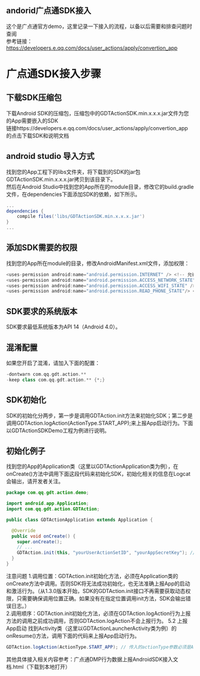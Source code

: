 ## andorid广点通SDK接入

这个是广点通官方demo，这里记录一下接入的流程，以备以后需要和排查问题时查阅  
参考链接：https://developers.e.qq.com/docs/user_actions/apply/convertion_app

# 广点通SDK接入步骤

## 下载SDK压缩包
下载Android SDK的压缩包，压缩包中的GDTActionSDK.min.x.x.x.jar文件为您的App需要嵌入的SDK  
链接https://developers.e.qq.com/docs/user_actions/apply/convertion_app 的点击下载SDK和说明文档  

## android studio 导入方式
找到您的App工程下的libs文件夹，将下载到的SDK的jar包GDTActionSDK.min.x.x.x.jar拷贝到该目录下。  
然后在Android Studio中找到您的App所在的module目录，修改它的build.gradle文件，在dependencies下面添加SDK的依赖，如下所示。  
```Groovy
...
dependencies {
    compile files('libs/GDTActionSDK.min.x.x.x.jar')
}
...
```

## 添加SDK需要的权限
找到您的App所在module的目录，修改AndroidManifest.xml文件，添加权限： 
```Groovy
<uses-permission android:name="android.permission.INTERNET" /> <!-- 允许联网 -->
<uses-permission android:name="android.permission.ACCESS_NETWORK_STATE"/> <!-- 检测联网方式，区分设备当前网络是2G、3G、4G还是WiFi -->
<uses-permission android:name="android.permission.ACCESS_WIFI_STATE" /> <!-- 获取MAC地址，和设备标识一起作为用户标识 -->  
<uses-permission android:name="android.permission.READ_PHONE_STATE"/> <!-- 获取设备标识，标识用户  -->
```
## SDK要求的系统版本
SDK要求最低系统版本为API 14（Android 4.0）。

## 混淆配置
如果您开启了混淆，请加入下面的配置：
```Groovy
-dontwarn com.qq.gdt.action.**
-keep class com.qq.gdt.action.** {*;}
```
## SDK初始化
SDK的初始化分两步，第一步是调用GDTAction.init方法来初始化SDK；第二步是调用GDTAction.logAction(ActionType.START_APP);来上报App启动行为。下面以GDTActionSDKDemo工程为例进行说明。  

## 初始化例子
找到您的App的Application类（这里以GDTActionApplication类为例），在onCreate()方法中调用下面这段代码来初始化SDK，初始化相关的信息在Logcat会输出，请开发者关注。  
```Java
package com.qq.gdt.action.demo;

import android.app.Application;
import com.qq.gdt.action.GDTAction;

public class GDTActionApplication extends Application {

  @Override
  public void onCreate() {
    super.onCreate();
    // ...
    GDTAction.init(this, "yourUserActionSetID", "yourAppSecretKey"); // 第一个参数是Context上下文，第二个参数是您在DMP上获得的行为数据源ID，第三个参数是您在DMP上获得AppSecretKey
  }
}
```
注意问题
1.调用位置：GDTAction.init初始化方法，必须在Application类的onCreate方法中调用。否则SDK将无法成功初始化，也无法准确上报App的启动和激活行为。（从1.3.0版本开始，SDK的GDTAction.init接口不再需要获取动态权限，只需要确保调用位置正确。如果没有在指定位置调用init方法，SDK会输出错误日志。）  
2.调用顺序：GDTAction.init初始化方法，必须在GDTAction.logAction行为上报方法的调用之前成功调用，否则GDTAction.logAction不会上报行为。
5.2 上报App启动
找到Activity类（这里以GDTActionLauncherActivity类为例）的onResume()方法，调用下面的代码来上报App启动行为。  
```Java
GDTAction.logAction(ActionType.START_APP); // 传入的actionType参数必须是ActionType.START_APP
```
其他具体接入相关内容参考：广点通DMP行为数据上报AndroidSDK接入文档.html（下载到本地打开）























